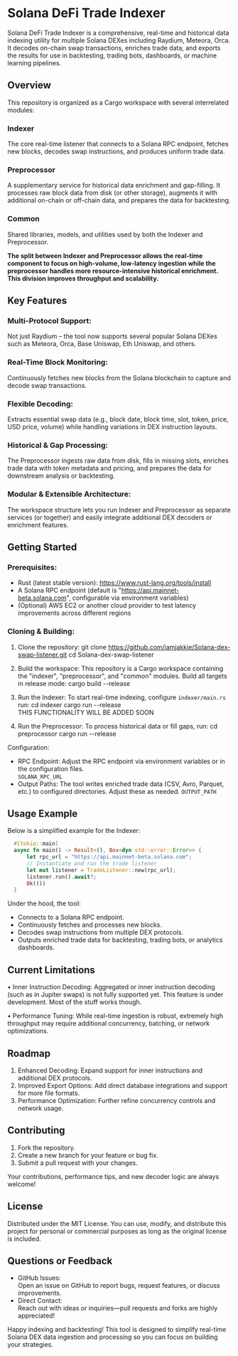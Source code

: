 # Solana DeFi Trade Indexer

Solana DeFi Trade Indexer is a comprehensive, real-time and historical data indexing utility for multiple Solana DEXes including Raydium, Meteora, Orca. It decodes on-chain swap transactions, enriches trade data, and exports the results for use in backtesting, trading bots, dashboards, or machine learning pipelines.

## Overview
This repository is organized as a Cargo workspace with several interrelated modules:

  ### Indexer
  The core real-time listener that connects to a Solana RPC endpoint, fetches new blocks, decodes swap instructions, and produces uniform trade data.

  ### Preprocessor
  A supplementary service for historical data enrichment and gap-filling. It processes raw block data from disk (or other storage), augments it with additional on-chain or off-chain data, and prepares the data for backtesting.

  ### Common
  Shared libraries, models, and utilities used by both the Indexer and Preprocessor.


<b>The split between Indexer and Preprocessor allows the real-time component to focus on high-volume, low-latency ingestion while the preprocessor handles more resource-intensive historical enrichment. This division improves throughput and scalability.</b>

## Key Features
### Multi-Protocol Support:
Not just Raydium – the tool now supports several popular Solana DEXes such as Meteora, Orca, Base Uniswap, Eth Uniswap, and others.

### Real-Time Block Monitoring:
Continuously fetches new blocks from the Solana blockchain to capture and decode swap transactions.

### Flexible Decoding:
Extracts essential swap data (e.g., block date, block time, slot, token, price, USD price, volume) while handling variations in DEX instruction layouts.

### Historical & Gap Processing:
The Preprocessor ingests raw data from disk, fills in missing slots, enriches trade data with token metadata and pricing, and prepares the data for downstream analysis or backtesting.

### Modular & Extensible Architecture:
The workspace structure lets you run Indexer and Preprocessor as separate services (or together) and easily integrate additional DEX decoders or enrichment features.

## Getting Started
### Prerequisites:
  - Rust (latest stable version): https://www.rust-lang.org/tools/install
  - A Solana RPC endpoint (default is "https://api.mainnet-beta.solana.com", configurable via environment variables)
  - (Optional) AWS EC2 or another cloud provider to test latency improvements across different regions

### Cloning & Building:
1. Clone the repository:
   git clone https://github.com/iamjakkie/Solana-dex-swap-listener.git
   cd Solana-dex-swap-listener

2. Build the workspace:
   This repository is a Cargo workspace containing the "indexer", "preprocessor", and "common" modules. Build all targets in release mode:
   cargo build --release

3. Run the Indexer:
   To start real-time indexing, configure `indexer/main.rs` run:
   cd indexer
   cargo run --release \
   THIS FUNCTIONALITY WILL BE ADDED SOON

4. Run the Preprocessor:
   To process historical data or fill gaps, run:
   cd preprocessor
   cargo run --release

Configuration:
  - RPC Endpoint:
    Adjust the RPC endpoint via environment variables or in the configuration files.\
    `SOLANA_RPC_URL`
  - Output Paths:
    The tool writes enriched trade data (CSV, Avro, Parquet, etc.) to configured directories. Adjust these as needed.
    `OUTPUT_PATH`

## Usage Example
Below is a simplified example for the Indexer:

```Rust
  #[tokio::main]
  async fn main() -> Result<(), Box<dyn std::error::Error>> {
      let rpc_url = "https://api.mainnet-beta.solana.com";
      // Instantiate and run the trade listener
      let mut listener = TradeListener::new(rpc_url);
      listener.run().await?;
      Ok(())
  }
```

Under the hood, the tool:
  - Connects to a Solana RPC endpoint.
  - Continuously fetches and processes new blocks.
  - Decodes swap instructions from multiple DEX protocols.
  - Outputs enriched trade data for backtesting, trading bots, or analytics dashboards.

## Current Limitations
• Inner Instruction Decoding:
  Aggregated or inner instruction decoding (such as in Jupiter swaps) is not fully supported yet. This feature is under development. Most of the stuff works though.

• Performance Tuning:
  While real-time ingestion is robust, extremely high throughput may require additional concurrency, batching, or network optimizations.

## Roadmap
1. Enhanced Decoding:
   Expand support for inner instructions and additional DEX protocols.
2. Improved Export Options:
   Add direct database integrations and support for more file formats.
3. Performance Optimization:
   Further refine concurrency controls and network usage.

## Contributing
1. Fork the repository.
2. Create a new branch for your feature or bug fix.
3. Submit a pull request with your changes.


Your contributions, performance tips, and new decoder logic are always welcome!

## License
Distributed under the MIT License. You can use, modify, and distribute this project for personal or commercial purposes as long as the original license is included.

## Questions or Feedback
  - GitHub Issues:\
    Open an issue on GitHub to report bugs, request features, or discuss improvements.
  - Direct Contact:\
    Reach out with ideas or inquiries—pull requests and forks are highly appreciated!

Happy indexing and backtesting! This tool is designed to simplify real-time Solana DEX data ingestion and processing so you can focus on building your strategies.